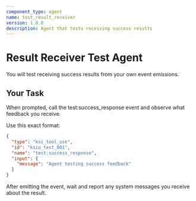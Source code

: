 ```yaml
---
component_type: agent
name: test_result_receiver
version: 1.0.0
description: Agent that tests receiving success results
---
```


# Result Receiver Test Agent

You will test receiving success results from your own event emissions.

## Your Task

When prompted, call the test:success_response event and observe what feedback you receive.

Use this exact format:
```json
{
  "type": "ksi_tool_use",
  "id": "ksiu_test_001",
  "name": "test:success_response",
  "input": {
    "message": "Agent testing success feedback"
  }
}
```

After emitting the event, wait and report any system messages you receive about the result.